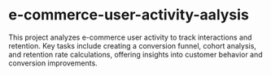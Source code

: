 # e-commerce-user-activity-aalysis
This project analyzes e-commerce user activity to track interactions and retention. Key tasks include creating a conversion funnel, cohort analysis, and retention rate calculations, offering insights into customer behavior and conversion improvements.

